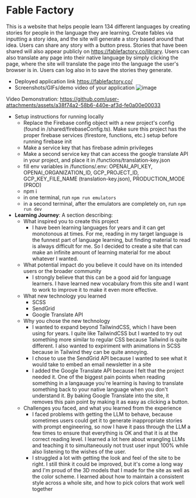 # Fable Factory
This is a website that helps people learn 134 different languages by creating stories for people in the language they are learning. Create fables via inputting a story idea, and the site will generate a story based around that idea. Users can share any story with a button press. Stories that have been shared will also appear publicly on https://fablefactory.co/library. Users can also translate any page into their native language by simply clicking the page, where the site will translate the page into the language the user's browser is in. Users can log also in to save the stories they generate.

- Deployed application link
https://fablefactory.co/
- Screenshots/GIFs/demo video of your application
![image](https://github.com/user-attachments/assets/a3722c38-3abc-4bdb-8cc8-f398f77d2bf5)

Video Demonstration: https://github.com/user-attachments/assets/a38f74a2-58b6-440e-af3d-fe0a00e00033

- Setup instructions for running locally
  - Replace the Firebase config object with a new project's config (found in /shared/firebaseConfig.ts). Make sure this project has the proper firebase services (firestore, functions, etc.) setup before running firebase init
  - Make a service key that has firebase admin privileges
  - Make a second service key that can access the google translate API in your project, and place it in /functions/translation-key.json
  - fill env variables in /functions/.env: OPENAI_API_KEY, OPENAI_ORGANIZATION_ID, GCP_PROJECT_ID, GCP_KEY_FILE_NAME (translation-key.json), PRODUCTION_MODE (PROD)
  - npm i
  - in one terminal, run `npm run emulators`
  - in a second terminal, after the emulators are completely on, run `npm run dev` 
- **Learning Journey**: A section describing:
    - What inspired you to create this project
      - I have been learning languages for years and it can get monotonous at times. For me, reading in my target language is the funnest part of language learning, but finding material to read is always difficult for me. So I decided to create a site that can make an infinite amount of learning material for me about whatever I wanted.
    - What potential impact do you believe it could have on its intended users or the broader community
      - I strongly believe that this can be a good aid for language learners. I have learned new vocabulary from this site and I want to work to improve it to make it even more effective.
    - What new technology you learned
      - SCSS
      - SendGrid
      - Google Translate API
    - Why you chose the new technology
      - I wanted to expand beyond TailwindCSS, which I have been using for years. I quite like TailwindCSS but I wanted to try out something more similar to regular CSS because Tailwind is quite different. I also wanted to expiriment with animations in SCSS because in Tailwind they can be quite annoying.
      - I chose to use the SendGrid API because I wanted to see what it would take to embed an email newsletter in a site
      - I added the Google Translate API because I felt that the project needed it. One of the biggest pain points when reading something in a langauage you're learning is having to translate something back to your native language when you don't understand it. By baking Google Translate into the site, it removes this pain point by making it as easy as clicking a button.
    - Challenges you faced, and what you learned from the experience
      - I faced problems with getting the LLM to behave, because sometimes users could get it to generate inappropriate stories with prompt engineering, so now I have it pass through the LLM a few times to ensure that everything is OK and that it is at the correct reading level. I learned a lot here about wrangling LLMs and teaching it to simultaneously not trust user input 100% while also listening to the wishes of the user.
      - I struggled a lot with getting the look and feel of the site to be right. I still think it could be improved, but it's come a long way and I'm proud of the 3D models that I made for the site as well as the color scheme. I learned about how to maintain a consistent style across a whole site, and how to pick colors that work well together
